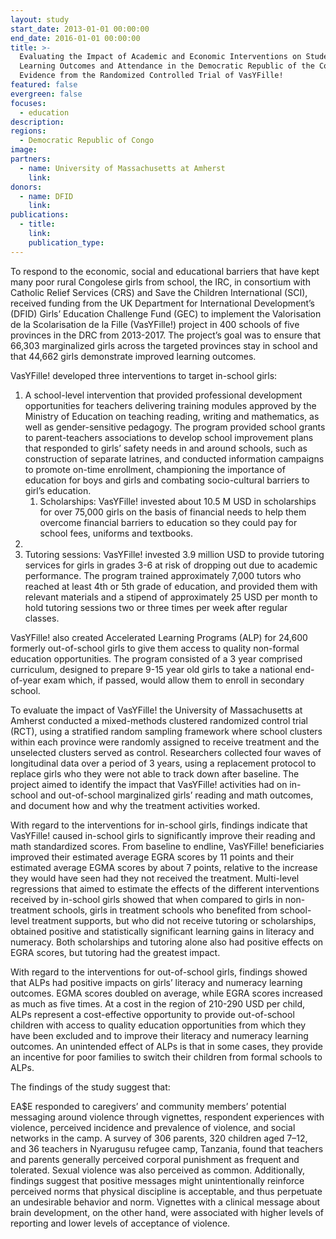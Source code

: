 ```yaml
---
layout: study
start_date: 2013-01-01 00:00:00
end_date: 2016-01-01 00:00:00
title: >-
  Evaluating the Impact of Academic and Economic Interventions on Student
  Learning Outcomes and Attendance in the Democratic Republic of the Congo:
  Evidence from the Randomized Controlled Trial of VasYFille!
featured: false
evergreen: false
focuses:
  - education
description:
regions:
  - Democratic Republic of Congo
image:
partners:
  - name: University of Massachusetts at Amherst
    link:
donors:
  - name: DFID
    link:
publications:
  - title:
    link:
    publication_type:
---
```


To respond to the economic, social and educational barriers that have kept many poor rural Congolese girls from school, the IRC, in consortium with Catholic Relief Services (CRS) and Save the Children International (SCI), received funding from the UK Department for International Development’s (DFID) Girls’ Education Challenge Fund (GEC) to implement the Valorisation de la Scolarisation de la Fille (VasYFille\!) project in 400 schools of five provinces in the DRC from 2013-2017. The project’s goal was to ensure that 66,303 marginalized girls across the targeted provinces stay in school and that 44,662 girls demonstrate improved learning outcomes.&nbsp;

VasYFille\! developed three interventions to target in-school girls:&nbsp;

1. A school-level intervention that provided professional development opportunities for teachers delivering training modules approved by the Ministry of Education on teaching reading, writing and mathematics, as well as gender-sensitive pedagogy. The program provided school grants to parent-teachers associations to develop school improvement plans that responded to girls’ safety needs in and around schools, such as construction of separate latrines, and conducted information campaigns to promote on-time enrollment, championing the importance of education for boys and girls and combating socio-cultural barriers to girl’s education.&nbsp;
   1. Scholarships: VasYFille\! invested about 10.5 M USD in scholarships for over 75,000 girls on the basis of financial needs to help them overcome financial barriers to education so they could pay for school fees, uniforms and textbooks.&nbsp;
2. &nbsp;
3. Tutoring sessions: VasYFille\! invested 3.9 million USD to provide tutoring services for girls in grades 3-6 at risk of dropping out due to academic performance. The program trained approximately 7,000 tutors who reached at least 4th or 5th grade of education, and provided them with relevant materials and a stipend of approximately 25 USD per month to hold tutoring sessions two or three times per week after regular classes.&nbsp;

VasYFille\! also created Accelerated Learning Programs (ALP) for 24,600 formerly out-of-school girls to give them access to quality non-formal education opportunities. The program consisted of a 3 year comprised curriculum, designed to prepare 9-15 year old girls to take a national end-of-year exam which, if passed, would allow them to enroll in secondary school.&nbsp;

To evaluate the impact of VasYFille\! the University of Massachusetts at Amherst conducted a mixed-methods clustered randomized control trial (RCT), using a stratified random sampling framework where school clusters within each province were randomly assigned to receive treatment and the unselected clusters served as control. Researchers collected four waves of longitudinal data over a period of 3 years, using a replacement protocol to replace girls who they were not able to track down after baseline. The project aimed to identify the impact that VasYFille\! activities had on in-school and out-of-school marginalized girls’ reading and math outcomes, and document how and why the treatment activities worked.&nbsp;

With regard to the interventions for in-school girls, findings indicate that VasYFille\! caused in-school girls to significantly improve their reading and math standardized scores. From baseline to endline, VasYFille\! beneficiaries improved their estimated average EGRA scores by 11 points and their estimated average EGMA scores by about 7 points, relative to the increase they would have seen had they not received the treatment. Multi-level regressions that aimed to estimate the effects of the different interventions received by in-school girls showed that when compared to girls in non-treatment schools, girls in treatment schools who benefited from school-level treatment supports, but who did not receive tutoring or scholarships, obtained positive and statistically significant learning gains in literacy and numeracy. Both scholarships and tutoring alone also had positive effects on EGRA scores, but tutoring had the greatest impact.&nbsp;

With regard to the interventions for out-of-school girls, findings showed that ALPs had positive impacts on girls’ literacy and numeracy learning outcomes. EGMA scores doubled on average, while EGRA scores increased as much as five times. At a cost in the region of 210-290 USD per child, ALPs represent a cost-effective opportunity to provide out-of-school children with access to quality education opportunities from which they have been excluded and to improve their literacy and numeracy learning outcomes. An unintended effect of ALPs is that in some cases, they provide an incentive for poor families to switch their children from formal schools to ALPs.&nbsp;

The findings of the study suggest that:&nbsp;

EA$E responded to caregivers’ and community members’ potential messaging around violence through vignettes, respondent experiences with violence, perceived incidence and prevalence of violence, and social networks in the camp. A survey of 306 parents, 320 children aged 7–12, and 36 teachers in Nyarugusu refugee camp, Tanzania, found that teachers and parents generally perceived corporal punishment as frequent and tolerated. Sexual violence was also perceived as common. Additionally, findings suggest that positive messages might unintentionally reinforce perceived norms that physical discipline is acceptable, and thus perpetuate an undesirable behavior and norm. Vignettes with a clinical message about brain development, on the other hand, were associated with higher levels of reporting and lower levels of acceptance of violence.